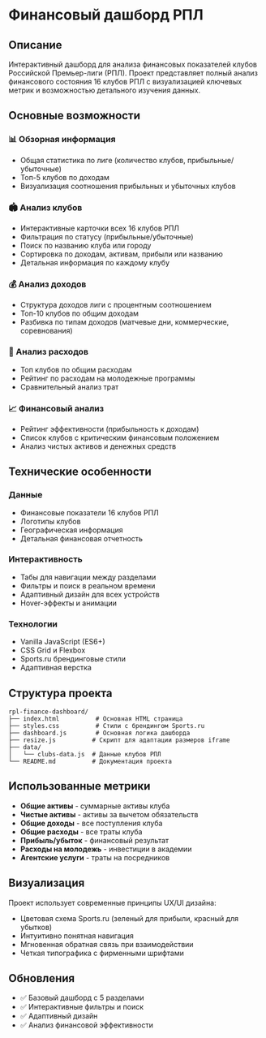 # Финансовый дашборд РПЛ

## Описание

Интерактивный дашборд для анализа финансовых показателей клубов Российской Премьер-лиги (РПЛ). Проект представляет полный анализ финансового состояния 16 клубов РПЛ с визуализацией ключевых метрик и возможностью детального изучения данных.

## Основные возможности

### 📊 Обзорная информация
- Общая статистика по лиге (количество клубов, прибыльные/убыточные)
- Топ-5 клубов по доходам
- Визуализация соотношения прибыльных и убыточных клубов

### 🏟️ Анализ клубов
- Интерактивные карточки всех 16 клубов РПЛ
- Фильтрация по статусу (прибыльные/убыточные)
- Поиск по названию клуба или городу
- Сортировка по доходам, активам, прибыли или названию
- Детальная информация по каждому клубу

### 💰 Анализ доходов
- Структура доходов лиги с процентным соотношением
- Топ-10 клубов по общим доходам
- Разбивка по типам доходов (матчевые дни, коммерческие, соревнования)

### 💸 Анализ расходов
- Топ клубов по общим расходам
- Рейтинг по расходам на молодежные программы
- Сравнительный анализ трат

### 📈 Финансовый анализ
- Рейтинг эффективности (прибыльность к доходам)
- Список клубов с критическим финансовым положением
- Анализ чистых активов и денежных средств

## Технические особенности

### Данные
- Финансовые показатели 16 клубов РПЛ
- Логотипы клубов
- Географическая информация
- Детальная финансовая отчетность

### Интерактивность
- Табы для навигации между разделами
- Фильтры и поиск в реальном времени
- Адаптивный дизайн для всех устройств
- Hover-эффекты и анимации

### Технологии
- Vanilla JavaScript (ES6+)
- CSS Grid и Flexbox
- Sports.ru брендинговые стили
- Адаптивная верстка

## Структура проекта

```
rpl-finance-dashboard/
├── index.html          # Основная HTML страница
├── styles.css          # Стили с брендингом Sports.ru
├── dashboard.js        # Основная логика дашборда
├── resize.js          # Скрипт для адаптации размеров iframe
├── data/
│   └── clubs-data.js  # Данные клубов РПЛ
└── README.md          # Документация проекта
```

## Использованные метрики

- **Общие активы** - суммарные активы клуба
- **Чистые активы** - активы за вычетом обязательств
- **Общие доходы** - все поступления клуба
- **Общие расходы** - все траты клуба
- **Прибыль/убыток** - финансовый результат
- **Расходы на молодежь** - инвестиции в академии
- **Агентские услуги** - траты на посредников

## Визуализация

Проект использует современные принципы UX/UI дизайна:
- Цветовая схема Sports.ru (зеленый для прибыли, красный для убытков)
- Интуитивно понятная навигация
- Мгновенная обратная связь при взаимодействии
- Четкая типографика с фирменными шрифтами

## Обновления

- ✅ Базовый дашборд с 5 разделами
- ✅ Интерактивные фильтры и поиск
- ✅ Адаптивный дизайн
- ✅ Анализ финансовой эффективности 
